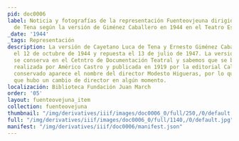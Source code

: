```yaml
---
pid: doc0006
label: Noticia y fotografías de la representación Fuenteovjeuna dirigida por Luca
  de Tena según la versión de Giménez Caballero en 1944 en el Teatro Español
_date: '1944'
_tags: Representación
description: La versión de Cayetano Luca de Tena y Ernesto Giménez Caballero fue estrenada
  el 12 de octubre de 1944 y repuesta el 13 de julio de 1947. La versión del texto
  se conserva en el Cetntro de Documentación Teatral y sabemos que se basa en la edición
  realizada por Américo Castro y publicada en 1919 por la editorial Calpe. En el texto
  conservado aparece el nombre del director Modesto Higueras, por lo que se confirma
  que hubo un cambio de director en algún momento.
localización: Biblioteca Fundación Juan March
order: '05'
layout: fuenteovejuna_item
collection: fuenteovejuna
thumbnail: "/img/derivatives/iiif/images/doc0006_0/full/250,/0/default.jpg"
full: "/img/derivatives/iiif/images/doc0006_0/full/1140,/0/default.jpg"
manifest: "/img/derivatives/iiif/doc0006/manifest.json"
---
```

